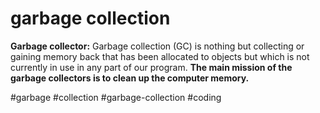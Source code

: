 # garbage collection
**Garbage collector:** Garbage collection (GC) is nothing but collecting or gaining memory back that has been allocated to objects but which is not currently in use in any part of our program. **The main mission of the garbage collectors is to clean up the computer memory.**


#garbage
#collection
#garbage-collection
#coding 
